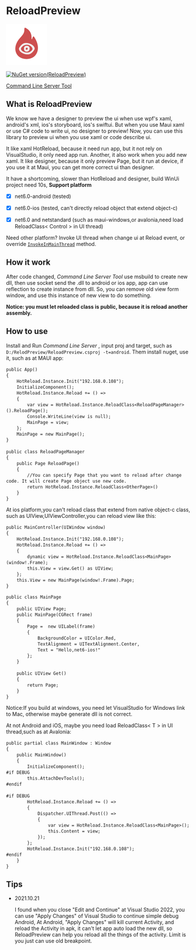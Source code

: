 
# ReloadPreview 
![image](https://github.com/xtuzy/ReloadPreview/blob/master/README.assets/hotreload.png)

[![NuGet version(ReloadPreview)](https://img.shields.io/nuget/v/ReloadPreview?label=ReloadPreview)](https://www.nuget.org/packages/ReloadPreview/)

[Command Line Server Tool](https://github.com/xtuzy/ReloadPreview/releases)

## What is ReloadPreview

We know we have a designer to preview the ui when use wpf's xaml, android's xml, ios's storyboard, ios's swiftui. But when you use Maui xaml or use C# code to write ui, no designer to preview! Now, you can use this library to preview ui when you use xaml or code describe ui.

It like xaml HotReload, because it need run app, but it not rely on VisualStudio, it only need app run. Another, it also work when you add new xaml.
It like designer, because it only preview Page, but it run at device, if you use it at Maui, you can get more correct ui than designer.

It have a shortcoming, slower than HotReload and designer, build WinUi project need 10s, 
**Support platform**


- [x] net6.0-android (tested)
- [x] net6.0-ios (tested, can't directly reload object that extend object-c)
- [x] net6.0 and netstandard (such as maui-windows,or avalonia,need load ReloadClass< Control > in UI thread)


Need other platform? Invoke UI thread when change ui at Reload event, or override [`InvokeInMainThread`](https://github.com/xtuzy/ReloadPreview/blob/91de63909a1fb480e3a0f6ac7f6acf6f44bbe20d/ReloadPreview/ReloadClient.cs#L161) method.

## How it work

After code changed, *Command Line Server Tool* use msbuild to create new dll, then use socket send the .dll to android or ios app, app can use reflection to create instance from dll. 
So, you can remove old view form window, and use this instance of new view to do something.

**Notice: you must let reloaded class is public, because it is reload another assembly.**

## How to use
Install and Run *Command Line Server* , input proj and target, such as `D:/RelodPreview/ReloadPreview.csproj -t=android`.
Them install nuget, use it, such as at MAUI app:
```
public App()
{
    HotReload.Instance.Init("192.168.0.108");
    InitializeComponent();
    HotReload.Instance.Reload += () =>
    {
        var view = HotReload.Instance.ReloadClass<ReloadPageManager>().ReloadPage();
        Console.WriteLine(view is null);
        MainPage = view;
    };
    MainPage = new MainPage();
}

public class ReloadPageManager
{
    public Page ReloadPage()
    {
        //You can specify Page that you want to reload after change code. It will create Page object use new code.
        return HotReload.Instance.ReloadClass<OtherPage>()
    }
}
```
At ios platform,you can't reload class that extend from native object-c class, such as UIView,UIViewController,you can reload view like this:
```
public MainController(UIWindow window)
{
    HotReload.Instance.Init("192.168.0.108");
    HotReload.Instance.Reload += () =>
    {
        dynamic view = HotReload.Instance.ReloadClass<MainPage>(window!.Frame);
        this.View = view.Get() as UIView;
    };
    this.View = new MainPage(window!.Frame).Page;
}
```
```
public class MainPage
{
    public UIView Page;
    public MainPage(CGRect frame)
    {
        Page =  new UILabel(frame)
        {
            BackgroundColor = UIColor.Red,
            TextAlignment = UITextAlignment.Center,
            Text = "Hello,net6-ios!"
        };
    }

    public UIView Get()
    {
        return Page;
    }
}
```
Notice:If you build at windows, you need let VisualStudio for Windows link to Mac, otherwise maybe generate dll is not correct.

At not Android and iOS, maybe you need load ReloadClass< T > in UI thread,such as at Avalonia:
```
public partial class MainWindow : Window
{
    public MainWindow()
    {
        InitializeComponent();
#if DEBUG
        this.AttachDevTools();
#endif

#if DEBUG
        HotReload.Instance.Reload += () =>
        {
            Dispatcher.UIThread.Post(() =>
            {
                var view = HotReload.Instance.ReloadClass<MainPage>();
                this.Content = view;
            });
        };
        HotReload.Instance.Init("192.168.0.108");
#endif
    }
}
```
## Tips

- 2021.10.21
  
  I found when you close "Edit and Continue" at Visual Studio 2022, you can use "Apply Changes" of Visual Studio to continue simple debug Android, At Android, "Apply Changes" will kill current Activity, and reload the Activity in apk, it can't let app auto load the new dll, so ReloadPreview can help you reload all the things of the activity. Limit is you just can use old breakpoint.
  
